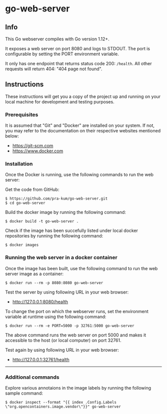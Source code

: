 # go-web-server

## Info
This Go webserver compiles with Go version 1.12+.  

It exposes a web server on port 8080 and logs to STDOUT.  The port is configurable by setting the PORT environment variable.  

It only has one endpoint that returns status code 200: `/health`. All other requests will return 404: "404 page not found".  

## Instructions
These instructions will get you a copy of the project up and running on your local machine for development and testing purposes.

### Prerequisites
It is assumed that "Git" and "Docker" are installed on your system.
If not, you may refer to the documentation on their respective websites mentioned below:
* https://git-scm.com
* https://www.docker.com

### Installation
Once the Docker is running, use the following commands to run the web server:

Get the code from GitHub:
```
$ https://github.com/pra-kum/go-web-server.git
$ cd go-web-server
```

Build the docker image by running the following command:

```
$ docker build -t go-web-server .
```

Check if the image has been succefully listed under local docker repositories by running the following command:
```
$ docker images
```

### Running the web server in a docker container
Once the image has been built, use the following command to run the web server image as a container:
```
$ docker run --rm -p 8080:8080 go-web-server
```

Test the server by using following URL in your web browser:
* http://127.0.0.1:8080/health

To change the port on which the webserver runs, set the environment variable at runtime using the following command:
```
$ docker run --rm -e PORT=5000 -p 32761:5000 go-web-server
```

The above command runs the web server on port 5000 and makes it accessible to the host (or local computer) on port 32761.

Test again by using following URL in your web browser:
* http://127.0.0.1:32761/health

-----

### Additional commands
Explore various annotaions in the image labels by running the following sample command:
```
$ docker inspect --format "{{ index .Config.Labels \"org.opencontainers.image.vendor\"}}" go-web-server

```
